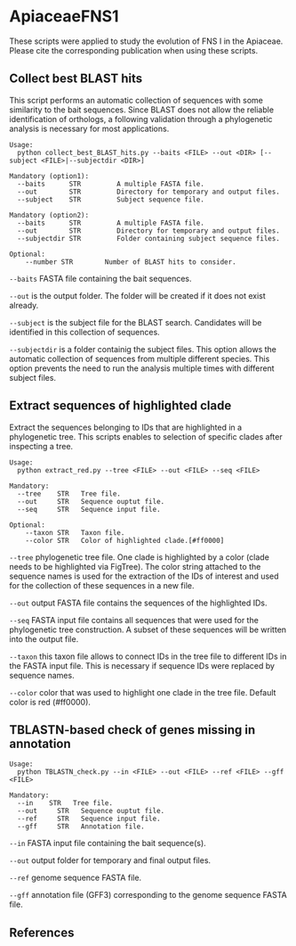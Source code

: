 # ApiaceaeFNS1
These scripts were applied to study the evolution of FNS I in the Apiaceae. Please cite the corresponding publication when using these scripts.


## Collect best BLAST hits
This script performs an automatic collection of sequences with some similarity to the bait sequences. Since BLAST does not allow the reliable identification of orthologs, a following validation through a phylogenetic analysis is necessary for most applications.


```
Usage:
  python collect_best_BLAST_hits.py --baits <FILE> --out <DIR> [--subject <FILE>|--subjectdir <DIR>]

Mandatory (option1):
  --baits      STR         A multiple FASTA file. 
  --out        STR         Directory for temporary and output files.
  --subject    STR         Subject sequence file.

Mandatory (option2):
  --baits      STR         A multiple FASTA file. 
  --out        STR         Directory for temporary and output files.
  --subjectdir STR         Folder containing subject sequence files.

Optional:
    --number STR        Number of BLAST hits to consider.
```

`--baits` FASTA file containing the bait sequences.

`--out` is the output folder. The folder will be created if it does not exist already.

`--subject` is the subject file for the BLAST search. Candidates will be identified in this collection of sequences.

`--subjectdir` is a folder containig the subject files. This option allows the automatic collection of sequences from multiple different species. This option prevents the need to run the analysis multiple times with different subject files.


## Extract sequences of highlighted clade
Extract the sequences belonging to IDs that are highlighted in a phylogenetic tree. This scripts enables to selection of specific clades after inspecting a tree.

```
Usage:
  python extract_red.py --tree <FILE> --out <FILE> --seq <FILE>

Mandatory:
  --tree    STR   Tree file. 
  --out     STR   Sequence ouptut file.
  --seq     STR   Sequence input file.

Optional:
    --taxon STR   Taxon file.
    --color STR   Color of highlighted clade.[#ff0000]
```

`--tree` phylogenetic tree file. One clade is highlighted by a color (clade needs to be highlighted via FigTree). The color string attached to the sequence names is used for the extraction of the IDs of interest and used for the collection of these sequences in a new file.

`--out` output FASTA file contains the sequences of the highlighted IDs.

`--seq` FASTA input file contains all sequences that were used for the phylogenetic tree construction. A subset of these sequences will be written into the output file.

`--taxon` this taxon file allows to connect IDs in the tree file to different IDs in the FASTA input file. This is necessary if sequence IDs were replaced by sequence names.

`--color` color that was used to highlight one clade in the tree file. Default color is red (#ff0000).





## TBLASTN-based check of genes missing in annotation


```
Usage:
  python TBLASTN_check.py --in <FILE> --out <FILE> --ref <FILE> --gff <FILE>

Mandatory:
  --in    STR   Tree file. 
  --out     STR   Sequence ouptut file.
  --ref     STR   Sequence input file.
  --gff     STR   Annotation file.
```

`--in` FASTA input file containing the bait sequence(s).

`--out` output folder for temporary and final output files.

`--ref` genome sequence FASTA file.

`--gff` annotation file (GFF3) corresponding to the genome sequence FASTA file.



## References



